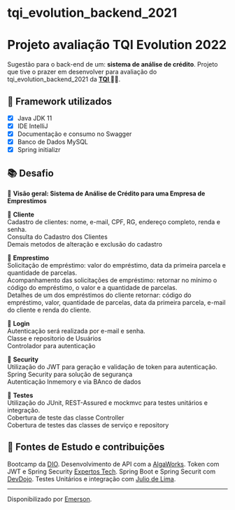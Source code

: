 # tqi_evolution_backend_2021
<h1>
Projeto avaliação TQI Evolution 2022
</h1>

<p>Sugestão para o back-end de um: <strong>sistema de análise de crédito</strong>.
Projeto que tive o prazer em desenvolver para avaliação do tqi_evolution_backend_2021 da  <strong> <a href="https://www.tqi.com.br/"> TQI  </a></strong> 🧡💛.




<h2>
🛑 Framework utilizados
</h2>

- [x] Java JDK 11
- [x] IDE IntelliJ
- [x] Documentação e consumo no Swagger 
- [x] Banco de Dados MySQL
- [x] Spring initializr 

<h2> 📚 Desafio</h2>

🔸 <strong> Visão geral:  Sistema de Análise de Crédito para uma Empresa de Emprestimos </strong>

🔸 <strong> Cliente </strong><br>
	  Cadastro de clientes: nome, e-mail, CPF, RG, endereço completo, renda e senha.<br>
	  Consulta do Cadastro dos Clientes<br>
	  Demais metodos de alteração e exclusão do cadastro<br>
	 
🔸 <strong> Emprestimo </strong><br>
	  Solicitação de empréstimo: valor do empréstimo, data da primeira parcela e quantidade de parcelas.<br>
	  Acompanhamento das solicitações de empréstimo:  retornar no mínimo o código do empréstimo, o valor e a quantidade de parcelas.<br>
	  Detalhes de um dos empréstimos do cliente retornar: código do empréstimo, valor, quantidade de parcelas, data da primeira parcela, e-mail do cliente e renda do cliente.<br>
	 
🔸 <strong> Login </strong><br>
	  Autenticação será realizada por e-mail e senha.<br>
	  Classe e repositorio de Usuários <br>
	  Controlador para autenticação<br>
	
🔸 <strong> Security </strong><br>
	  Utilização do JWT para geração e validação de token para autenticação.<br>
	  Spring Security para solução de segurança<br>
	  Autenticação Inmemory e via BAnco de dados<br>
    
🔸 <strong> Testes </strong><br>
	  Utilização do JUnit, REST-Assured e mockmvc para testes unitários e integração.<br>
	  Cobertura de teste das classe Controller<br>
	  Cobertura de testes das classes de serviço e repository<br>
	
	
<h2> 🤝 Fontes de Estudo e contribuições </h2>

Bootcamp da [DIO](https://digitalinnovation.one/).
Desenvolvimento de API com a [AlgaWorks](https://www.youtube.com/c/AlgaWorksCursosOnline).
Token com JWT e Spring Security [Expertos Tech](https://www.youtube.com/results?search_query=expertos+tech).
Spring Boot e Spring Securit com [DevDojo](https://www.youtube.com/c/DevDojoBrasil).
Testes Unitários e integração com [Julio de Lima](https://www.youtube.com/c/JuliodeLimas).






------------

Disponibilizado por [Emerson](https://www.linkedin.com/in/emerson-mascarenhas-86b8462b).
